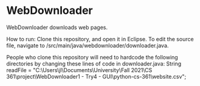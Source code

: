 # WebDownloader
WebDownloader downloads web pages.

How to run:
Clone this repository, and open it in Eclipse.
To edit the source file, navigate to /src/main/java/webdownloader/downloader.java.

People who clone this repository will need to hardcode the following directories by changing these lines of code in downloader.java:
			String readFile = "C:\\Users\\jl\\Documents\\University\\Fall 2021\\CS 361\\project\\WebDownloader1 - Try4 - GUI\\python-cs-361\\website.csv";

